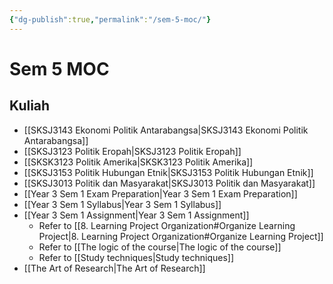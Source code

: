 ```yaml
---
{"dg-publish":true,"permalink":"/sem-5-moc/"}
---
```


# Sem 5 MOC

## Kuliah
- [[SKSJ3143 Ekonomi Politik Antarabangsa\|SKSJ3143 Ekonomi Politik Antarabangsa]]
- [[SKSJ3123 Politik Eropah\|SKSJ3123 Politik Eropah]]
- [[SKSK3123 Politik Amerika\|SKSK3123 Politik Amerika]]
- [[SKSJ3153 Politik Hubungan Etnik\|SKSJ3153 Politik Hubungan Etnik]]
- [[SKSJ3013 Politik dan Masyarakat\|SKSJ3013 Politik dan Masyarakat]]
- [[Year 3 Sem 1 Exam Preparation\|Year 3 Sem 1 Exam Preparation]]
- [[Year 3 Sem 1 Syllabus\|Year 3 Sem 1 Syllabus]]
- [[Year 3 Sem 1 Assignment\|Year 3 Sem 1 Assignment]]
    - Refer to [[8. Learning Project Organization#Organize Learning Project\|8. Learning Project Organization#Organize Learning Project]]
    - Refer to [[The logic of the course\|The logic of the course]]
    - Refer to [[Study techniques\|Study techniques]]
- [[The Art of Research\|The Art of Research]]
